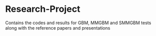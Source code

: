 # Research-Project
Contains the codes and results for GBM, MMGBM and SMMGBM tests along with the reference papers and presentations 
